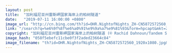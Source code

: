 ```yaml
---
layout: post
title:  "加利福尼亚州雷斯岬国家海岸上的柏树隧道"
date:   "2019-07-11 16:00:00 +0800"
image_url: "http://cn.bing.com/th?id=OHR.NightofNights_ZH-CN5872572560_1920x1080.jpg&rf=LaDigue_1920x1080.jpg&pid=hp"
link: "/search?q=%e6%9f%8f%e6%a0%91%e9%9a%a7%e9%81%93&form=hpcapt&mkt=zh-cn"
copyright: "加利福尼亚州雷斯岬国家海岸上的柏树隧道 (© Rachid Dahnoun/Tandem Stills + Motion)"
image_hash: "058f5ebefc11cbe0f3f2aded23664c84"
image_filename: "th?id=OHR.NightofNights_ZH-CN5872572560_1920x1080.jpg&rf=LaDigue_1920x1080.jpg&pid=hp"
---
```

